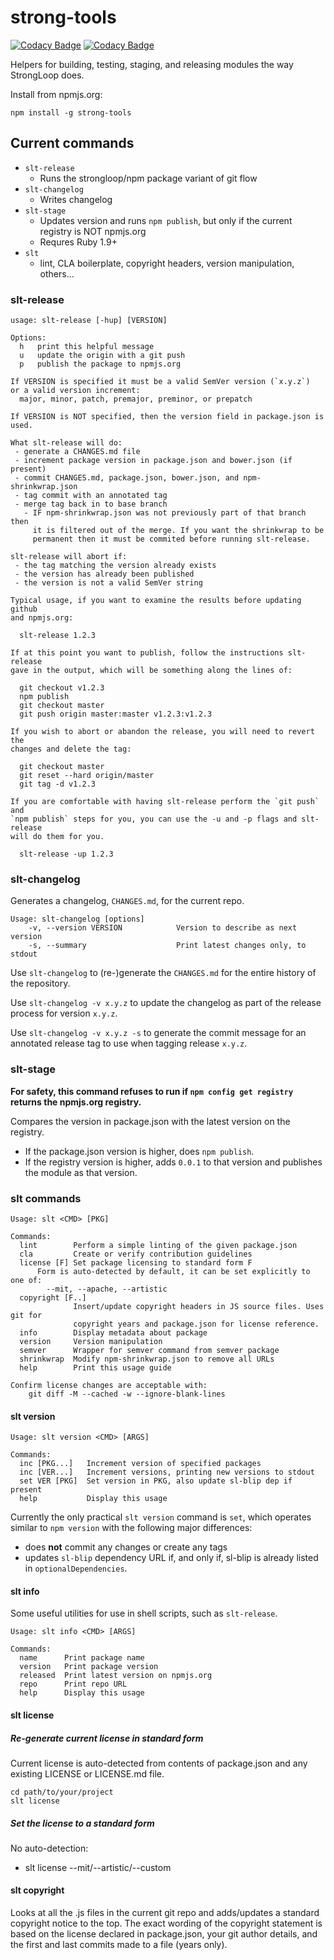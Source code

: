 strong-tools
============

[![Codacy Badge](https://api.codacy.com/project/badge/Grade/de2c5d28e28845f09a7799d045defcde)](https://www.codacy.com/app/rmg/strong-tools?utm_source=github.com&amp;utm_medium=referral&amp;utm_content=strongloop/strong-tools&amp;utm_campaign=Badge_Grade)
[![Codacy Badge](https://api.codacy.com/project/badge/Coverage/de2c5d28e28845f09a7799d045defcde)](https://www.codacy.com/app/rmg/strong-tools?utm_source=github.com&utm_medium=referral&utm_content=strongloop/strong-tools&utm_campaign=Badge_Coverage)

Helpers for building, testing, staging, and releasing modules the way StrongLoop
does.

Install from npmjs.org:

    npm install -g strong-tools

## Current commands

 * `slt-release`
   * Runs the strongloop/npm package variant of git flow
 * `slt-changelog`
   * Writes changelog
 * `slt-stage`
   * Updates version and runs `npm publish`, but only if the current registry is NOT npmjs.org
   * Requres Ruby 1.9+
 * `slt`
   * lint, CLA boilerplate, copyright headers, version manipulation, others...

### slt-release

```
usage: slt-release [-hup] [VERSION]

Options:
  h   print this helpful message
  u   update the origin with a git push
  p   publish the package to npmjs.org

If VERSION is specified it must be a valid SemVer version (`x.y.z`)
or a valid version increment:
  major, minor, patch, premajor, preminor, or prepatch

If VERSION is NOT specified, then the version field in package.json is
used.

What slt-release will do:
 - generate a CHANGES.md file
 - increment package version in package.json and bower.json (if present)
 - commit CHANGES.md, package.json, bower.json, and npm-shrinkwrap.json
 - tag commit with an annotated tag
 - merge tag back in to base branch
   - IF npm-shrinkwrap.json was not previously part of that branch then
     it is filtered out of the merge. If you want the shrinkwrap to be
     permanent then it must be commited before running slt-release.

slt-release will abort if:
 - the tag matching the version already exists
 - the version has already been published
 - the version is not a valid SemVer string

Typical usage, if you want to examine the results before updating github
and npmjs.org:

  slt-release 1.2.3

If at this point you want to publish, follow the instructions slt-release
gave in the output, which will be something along the lines of:

  git checkout v1.2.3
  npm publish
  git checkout master
  git push origin master:master v1.2.3:v1.2.3

If you wish to abort or abandon the release, you will need to revert the
changes and delete the tag:

  git checkout master
  git reset --hard origin/master
  git tag -d v1.2.3

If you are comfortable with having slt-release perform the `git push` and
`npm publish` steps for you, you can use the -u and -p flags and slt-release
will do them for you.

  slt-release -up 1.2.3
```

### slt-changelog

Generates a changelog, `CHANGES.md`, for the current repo.

```
Usage: slt-changelog [options]
    -v, --version VERSION            Version to describe as next version
    -s, --summary                    Print latest changes only, to stdout
```

Use `slt-changelog` to (re-)generate the `CHANGES.md` for the entire history
of the repository.

Use `slt-changelog -v x.y.z` to update the changelog as part of the release
process for version `x.y.z`.

Use `slt-changelog -v x.y.z -s` to generate the commit message for an annotated
release tag to use when tagging release `x.y.z`.

### slt-stage

**For safety, this command refuses to run if `npm config get registry` returns
the npmjs.org registry.**

Compares the version in package.json with the latest version on the registry.
 * If the package.json version is higher, does `npm publish`.
 * If the registry version is higher, adds `0.0.1` to that version and publishes
   the module as that version.

### slt commands

```
Usage: slt <CMD> [PKG]

Commands:
  lint        Perform a simple linting of the given package.json
  cla         Create or verify contribution guidelines
  license [F] Set package licensing to standard form F
      Form is auto-detected by default, it can be set explicitly to one of:
        --mit, --apache, --artistic
  copyright [F..]
              Insert/update copyright headers in JS source files. Uses git for
              copyright years and package.json for license reference.
  info        Display metadata about package
  version     Version manipulation
  semver      Wrapper for semver command from semver package
  shrinkwrap  Modify npm-shrinkwrap.json to remove all URLs
  help        Print this usage guide

Confirm license changes are acceptable with:
    git diff -M --cached -w --ignore-blank-lines
```

#### slt version

```
Usage: slt version <CMD> [ARGS]

Commands:
  inc [PKG...]   Increment version of specified packages
  inc [VER...]   Increment versions, printing new versions to stdout
  set VER [PKG]  Set version in PKG, also update sl-blip dep if present
  help           Display this usage
```

Currently the only practical `slt version` command is `set`, which operates
similar to `npm version` with the following major differences:
 * does **not** commit any changes or create any tags
 * updates `sl-blip` dependency URL if, and only if, sl-blip is already
   listed in `optionalDependencies`.

#### slt info

Some useful utilities for use in shell scripts, such as `slt-release`.

```
Usage: slt info <CMD> [ARGS]

Commands:
  name      Print package name
  version   Print package version
  released  Print latest version on npmjs.org
  repo      Print repo URL
  help      Display this usage
```

#### slt license

##### Re-generate current license in standard form

Current license is auto-detected from contents of package.json and any existing LICENSE
or LICENSE.md file.

```
cd path/to/your/project
slt license
```

##### Set the license to a standard form

No auto-detection:
- slt license --mit/--artistic/--custom

#### slt copyright

Looks at all the .js files in the current git repo and adds/updates a
standard copyright notice to the top. The exact wording of the copyright
statement is based on the license declared in package.json, your git author
details, and the first and last commits made to a file (years only).
